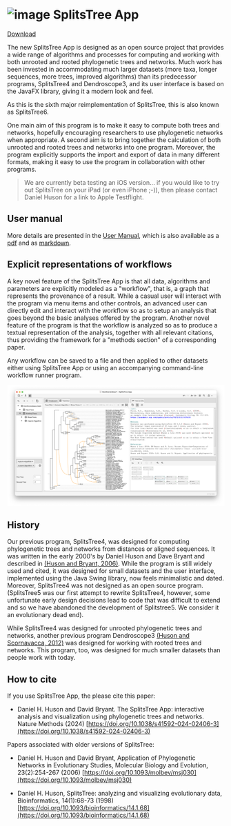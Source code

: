 # <img width="32" alt="image" src="https://user-images.githubusercontent.com/6740594/210514648-dac226c7-b12b-40f0-b0fa-9803cc2e6916.png"> SplitsTree App

[Download](https://software-ab.cs.uni-tuebingen.de/download/splitstree6/welcome.html)

The new SplitsTree App is designed as an open source project that provides a wide range of algorithms and processes for computing and working with both unrooted and rooted phylogenetic trees and networks. Much work has been invested in accommodating much larger datasets (more taxa, longer sequences, more trees, improved algorithms) than its predecessor programs, SplitsTree4 and Dendroscope3, and its user interface is based on the JavaFX library, giving it a modern look and feel.

As this is the sixth major reimplementation of SplitsTree, this is also known as SplitsTree6.

One main aim of this program is to make it easy to compute both trees and networks, hopefully encouraging researchers to use phylogenetic networks when appropriate. A second aim is to bring together the calculation of both unrooted and rooted trees and networks into one program. Moreover, the program explicitly supports the import and export of data in many different formats, making it easy to use the program in collaboration with other programs.

> We are currently beta testing an iOS version... if you would like to try out SplitsTree on your iPad (or even iPhone ;-)), then please contact Daniel Huson for a link to Apple Testflight.


## User manual

More details are presented in the
[User Manual](https://husonlab.github.io/splitstree6/manual.html), which is also available as
a [pdf](https://husonlab.github.io/splitstree6/manual.pdf) and
as [markdown](https://github.com/husonlab/splitstree6/blob/main/docs/manual.md).

## Explicit representations of workflows

A key novel feature of the SplitsTree App is that all data, algorithms and parameters are explicitly modeled as a "workflow", that is, a graph that represents the provenance of a result. While a casual user will interact with the program via menu items and other controls, an advanced user can directly edit and interact with the workflow so as to setup an analysis that goes beyond the basic analyses offered by the program. Another novel feature of the program is that the workflow is analyzed so as to produce a textual representation of the analysis, together with all relevant citations, thus providing the framework for a "methods section" of a corresponding paper.

Any workflow can be saved to a file and then applied to other datasets either using SplitsTree App or using an accompanying command-line workflow runner program.

<img width="800" alt="example" src="doc/figs/example.png">

## History
Our previous program,  SplitsTree4, was designed for computing phylogenetic trees and networks from distances or aligned sequences. It was written in the early 2000's by Daniel Huson and Dave Bryant and described in [(Huson and Bryant, 2006)](https://academic.oup.com/mbe/article/23/2/254/1118872). While the program is still widely used and cited, it was designed for small datasets and the user interface, implemented using the Java Swing library, now feels minimalistic and dated. Moreover, SplitsTree4 was not designed as an open source program.
(SplitsTree5 was our first attempt to rewrite SplitsTree4, however, some unfortunate early design decisions lead to code that was difficult to extend and so we have abandoned the development of Splitstree5. We consider it an evolutionary dead end).

While SplitsTree4 was designed for unrooted phylogenetic trees and networks, another previous program Dendroscope3 [(Huson and Scornavacca, 2012)](https://academic.oup.com/sysbio/article/61/6/1061/1666897) was designed for working with rooted trees and networks. This program, too, was designed for much smaller datasets than people work with today.

## How to cite

If you use SplitsTree App, the please cite this paper:

- Daniel H. Huson and David Bryant. The SplitsTree App: interactive analysis and visualization using phylogenetic trees and networks. Nature Methods (2024) [https://doi.org/10.1038/s41592-024-02406-3](https://doi.org/10.1038/s41592-024-02406-3)

Papers associated with older versions of SplitsTree:

- Daniel H. Huson and David Bryant, Application of Phylogenetic Networks in Evolutionary Studies, Molecular Biology and Evolution, 23(2):254-267 (2006)
  [https://doi.org/10.1093/molbev/msj030](https://doi.org/10.1093/molbev/msj030)

- Daniel H. Huson, SplitsTree: analyzing and visualizing evolutionary data, Bioinformatics, 14(1):68-73 (1998)
  [https://doi.org/10.1093/bioinformatics/14.1.68](https://doi.org/10.1093/bioinformatics/14.1.68)






